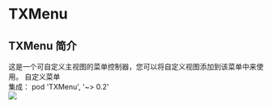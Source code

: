 # TXMenu
## TXMenu 简介
这是一个可自定义主视图的菜单控制器，您可以将自定义视图添加到该菜单中来使用。
自定义菜单<br>
集成： pod 'TXMenu', '~> 0.2' <br>
![](https://github.com/xtzPioneer/TXMenu/raw/master/自定义菜单.gif)  

